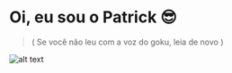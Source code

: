# Oi, eu sou o Patrick :sunglasses:
>  ( Se você não leu com a voz do goku, leia de novo )

![alt text](https://media.giphy.com/media/zCtOatW0GOije/giphy.gif)

